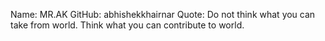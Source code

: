 Name: MR.AK
GitHub: abhishekkhairnar
Quote:  Do not think what you can take from world.
        Think what you can contribute to world.